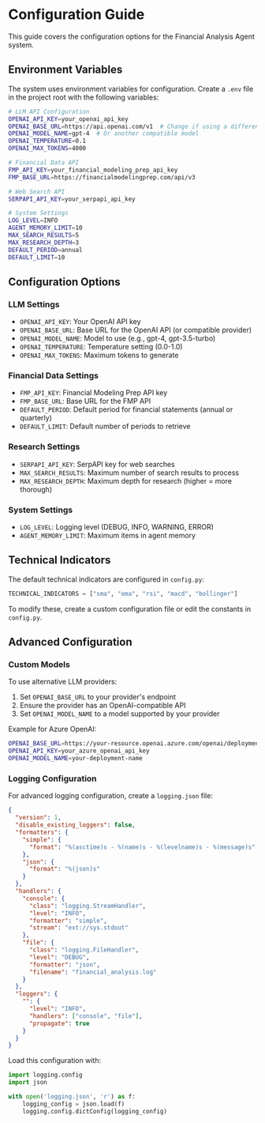 # Configuration Guide

This guide covers the configuration options for the Financial Analysis Agent system.

## Environment Variables

The system uses environment variables for configuration. Create a `.env` file in the project root with the following variables:

```bash
# LLM API Configuration
OPENAI_API_KEY=your_openai_api_key
OPENAI_BASE_URL=https://api.openai.com/v1  # Change if using a different provider
OPENAI_MODEL_NAME=gpt-4  # Or another compatible model
OPENAI_TEMPERATURE=0.1
OPENAI_MAX_TOKENS=4000

# Financial Data API
FMP_API_KEY=your_financial_modeling_prep_api_key
FMP_BASE_URL=https://financialmodelingprep.com/api/v3

# Web Search API
SERPAPI_API_KEY=your_serpapi_api_key

# System Settings
LOG_LEVEL=INFO
AGENT_MEMORY_LIMIT=10
MAX_SEARCH_RESULTS=5
MAX_RESEARCH_DEPTH=3
DEFAULT_PERIOD=annual
DEFAULT_LIMIT=10
```

## Configuration Options

### LLM Settings

- `OPENAI_API_KEY`: Your OpenAI API key
- `OPENAI_BASE_URL`: Base URL for the OpenAI API (or compatible provider)
- `OPENAI_MODEL_NAME`: Model to use (e.g., gpt-4, gpt-3.5-turbo)
- `OPENAI_TEMPERATURE`: Temperature setting (0.0-1.0)
- `OPENAI_MAX_TOKENS`: Maximum tokens to generate

### Financial Data Settings

- `FMP_API_KEY`: Financial Modeling Prep API key
- `FMP_BASE_URL`: Base URL for the FMP API
- `DEFAULT_PERIOD`: Default period for financial statements (annual or quarterly)
- `DEFAULT_LIMIT`: Default number of periods to retrieve

### Research Settings

- `SERPAPI_API_KEY`: SerpAPI key for web searches
- `MAX_SEARCH_RESULTS`: Maximum number of search results to process
- `MAX_RESEARCH_DEPTH`: Maximum depth for research (higher = more thorough)

### System Settings

- `LOG_LEVEL`: Logging level (DEBUG, INFO, WARNING, ERROR)
- `AGENT_MEMORY_LIMIT`: Maximum items in agent memory

## Technical Indicators

The default technical indicators are configured in `config.py`:

```python
TECHNICAL_INDICATORS = ["sma", "ema", "rsi", "macd", "bollinger"]
```

To modify these, create a custom configuration file or edit the constants in `config.py`.

## Advanced Configuration

### Custom Models

To use alternative LLM providers:

1. Set `OPENAI_BASE_URL` to your provider's endpoint
2. Ensure the provider has an OpenAI-compatible API
3. Set `OPENAI_MODEL_NAME` to a model supported by your provider

Example for Azure OpenAI:

```bash
OPENAI_BASE_URL=https://your-resource.openai.azure.com/openai/deployments/your-deployment
OPENAI_API_KEY=your_azure_openai_api_key
OPENAI_MODEL_NAME=your-deployment-name
```

### Logging Configuration

For advanced logging configuration, create a `logging.json` file:

```json
{
  "version": 1,
  "disable_existing_loggers": false,
  "formatters": {
    "simple": {
      "format": "%(asctime)s - %(name)s - %(levelname)s - %(message)s"
    },
    "json": {
      "format": "%(json)s"
    }
  },
  "handlers": {
    "console": {
      "class": "logging.StreamHandler",
      "level": "INFO",
      "formatter": "simple",
      "stream": "ext://sys.stdout"
    },
    "file": {
      "class": "logging.FileHandler",
      "level": "DEBUG",
      "formatter": "json",
      "filename": "financial_analysis.log"
    }
  },
  "loggers": {
    "": {
      "level": "INFO",
      "handlers": ["console", "file"],
      "propagate": true
    }
  }
}
```

Load this configuration with:

```python
import logging.config
import json

with open('logging.json', 'r') as f:
    logging_config = json.load(f)
    logging.config.dictConfig(logging_config)
```
